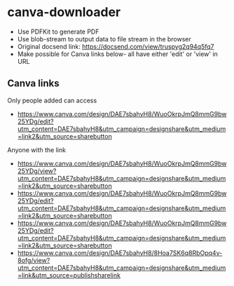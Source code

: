 # canva-downloader

* Use PDFKit to generate PDF  
* Use blob-stream to output data to file stream in the browser  
* Original docsend link: https://docsend.com/view/truspyg2q94q5fq7 
* Make possible for Canva links below- all have either 'edit' or 'view' in URL

Canva links
---
Only people added can access 
* https://www.canva.com/design/DAE7sbahyH8/WuoOkrpJmQ8mmG9bw25YDg/edit?utm_content=DAE7sbahyH8&utm_campaign=designshare&utm_medium=link2&utm_source=sharebutton 

Anyone with the link 
* https://www.canva.com/design/DAE7sbahyH8/WuoOkrpJmQ8mmG9bw25YDg/view?utm_content=DAE7sbahyH8&utm_campaign=designshare&utm_medium=link2&utm_source=sharebutton 
* https://www.canva.com/design/DAE7sbahyH8/WuoOkrpJmQ8mmG9bw25YDg/edit?utm_content=DAE7sbahyH8&utm_campaign=designshare&utm_medium=link2&utm_source=sharebutton 
* https://www.canva.com/design/DAE7sbahyH8/WuoOkrpJmQ8mmG9bw25YDg/edit?utm_content=DAE7sbahyH8&utm_campaign=designshare&utm_medium=link2&utm_source=sharebutton 
* https://www.canva.com/design/DAE7sbahyH8/8Hoa7SK6q8RbOpq4v-8ofg/view?utm_content=DAE7sbahyH8&utm_campaign=designshare&utm_medium=link&utm_source=publishsharelink 
